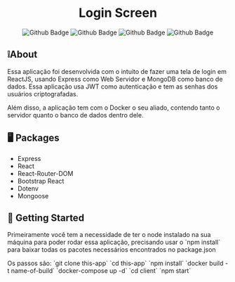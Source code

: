 <h1 align="center">Login Screen</h1>
<p align="center">
    <img alt="Github Badge" src="https://img.shields.io/badge/Javascript-ModuleES-yellow">
    <img alt="Github Badge" src="https://img.shields.io/badge/ReactJS-80%25-blue">
    <img alt="Github Badge" src="https://img.shields.io/badge/Express-25%25-lightgrey">
    <img alt="Github Badge" src="https://img.shields.io/badge/MongoDB-Database-green">
    
</p>
<h2>❕About</h2>
<p>Essa aplicação foi desenvolvida com o intuito de fazer uma tela de login em ReactJS, usando Express como Web Servidor e MongoDB como banco de dados. Essa aplicação usa JWT como autenticação e tem as senhas dos usuários criptografadas.</p>
<p>Além disso, a aplicação tem com o Docker o seu aliado, contendo tanto o servidor quanto o banco de dados dentro dele.</p>

<h2>🖥️ Packages</h2>
<ul>
    <li>Express</li>
    <li>React</li>
    <li>React-Router-DOM</li>
    <li>Bootstrap React</li>
    <li>Dotenv</li>
    <li>Mongoose</li>
</ul>

<h2>🚀 Getting Started</h2>
<p>
    Primeiramente você tem a necessidade de ter o node instalado na sua máquina para poder rodar essa aplicação, precisando usar o `npm install` para baixar todas os pacotes necessários encontrados no package.json
</p>

<p>
    Os passos são:
    `git clone this-app`
    `cd this-app`
    `npm install`
    `docker build -t name-of-build`
    `docker-compose up -d`
    `cd client`
    `npm start`
</p>